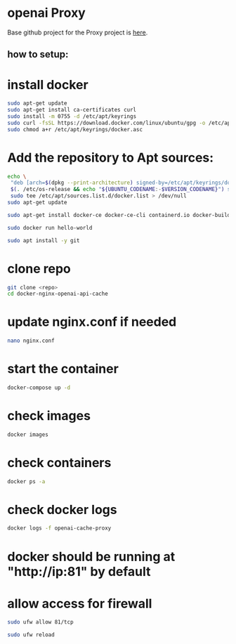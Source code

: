 # openai Proxy

Base github project for the Proxy project is [here](https://github.com/gpt4thewin/docker-nginx-openai-api-cache.git).

## how to setup:

# install docker

```bash
sudo apt-get update
sudo apt-get install ca-certificates curl
sudo install -m 0755 -d /etc/apt/keyrings
sudo curl -fsSL https://download.docker.com/linux/ubuntu/gpg -o /etc/apt/keyrings/docker.asc
sudo chmod a+r /etc/apt/keyrings/docker.asc
```

# Add the repository to Apt sources:

```bash
echo \
 "deb [arch=$(dpkg --print-architecture) signed-by=/etc/apt/keyrings/docker.asc] https://download.docker.com/linux/ubuntu \
 $(. /etc/os-release && echo "${UBUNTU_CODENAME:-$VERSION_CODENAME}") stable" | \
 sudo tee /etc/apt/sources.list.d/docker.list > /dev/null
sudo apt-get update

sudo apt-get install docker-ce docker-ce-cli containerd.io docker-buildx-plugin docker-compose-plugin docker-compose

sudo docker run hello-world

sudo apt install -y git
```

# clone repo

```bash
git clone <repo>
cd docker-nginx-openai-api-cache
```

# update nginx.conf if needed

```bash
nano nginx.conf
```

# start the container

```bash
docker-compose up -d
```

# check images

```bash
docker images
```

# check containers

```bash
docker ps -a
```

# check docker logs

```bash
docker logs -f openai-cache-proxy
```

# docker should be running at "http://ip:81" by default

# allow access for firewall

```bash
sudo ufw allow 81/tcp

sudo ufw reload
```
